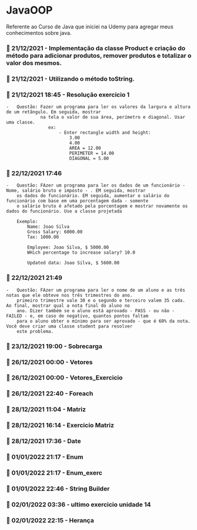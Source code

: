 # JavaOOP
Referente ao Curso de Java que iniciei na Udemy para agregar meus conhecimentos sobre java.



### :calendar: 21/12/2021 - Implementação da classe Product e criação do método para adicionar produtos, remover produtos e totalizar o valor dos mesmos.

### :calendar: 21/12/2021 - Utilizando o método toString.

### :calendar: 21/12/2021 18:45 - Resolução exercicio 1 
    -   Questão: Fazer um programa para ler os valores da largura e altura de um retângulo. Em seguida, mostrar
                 na tela o valor de sua área, perímetro e diagonal. Usar uma classe.
                    ex: 
                        - Enter rectangle width and height:
                            3.00
                            4.00
                            AREA = 12.00
                            PERIMETER = 14.00
                            DIAGONAL = 5.00

### :calendar: 22/12/2021 17:46 
    -   Questão: FAzer um programa para ler os dados de um funcionário - Nome, salário bruto e imposto - . EM seguida, mostrar
        os dados do funcionário. EM seguida, aumentar o salário do funcionário com base em uma porcentagem dada - somente
        o salário bruto é afetado pela porcentagem e mostrar novamente os dados do funcionário. Use a classe projetada

        Exemplo:
            Name: Joao Silva
            Gross Salary: 6000.00
            Tax: 1000.00

            Employee: Joao Silva, $ 5000.00
            WHich percentage to increase salary? 10.0

            Updated data: Joao Silva, $ 5600.00

### :calendar: 22/12/2021 21:49
    -   Questão: FAzer um programa para ler o nome de um aluno e as três notas que ele obteve nos três trimestres do ano. 
        primeiro trimestre vale 30 e o segundo e terceiro valem 35 cada. Ao final, mostrar qual a nota final do aluno no 
        ano. Dizer também se o aluno está aprovado - PASS - ou não - FAILED - e, em caso de negativo, quantos pontos faltam
        para o aluno obter o mínimo para ser aprovado - que é 60% da nota. Você deve criar uma classe student para resolver
        este problema. 

### :calendar: 23/12/2021 19:00 - Sobrecarga

### :calendar: 26/12/2021 00:00 - Vetores   

### :calendar: 26/12/2021 00:00 - Vetores_Exercicio

### :calendar: 26/12/2021 22:40 - Foreach

### :calendar: 28/12/2021 11:04 - Matriz

### :calendar: 28/12/2021 16:14 - Exercicio Matriz

### :calendar: 28/12/2021 17:36 - Date

### :calendar: 01/01/2022 21:17 - Enum

### :calendar: 01/01/2022 21:17 - Enum_exerc

### :calendar: 01/01/2022 22:46 - String Builder

### :calendar: 02/01/2022 03:36 - ultimo exercicio unidade 14

### :calendar: 02/01/2022 22:15 - Herança